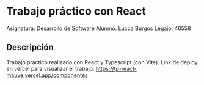 # Trabajo práctico con React
Asignatura: Desarrollo de Software
Alumno: Lucca Burgos
Legajo: 46558

## Descripción
Trabajo práctico realizado con React y Typescript (con Vite).
Link de deploy en vercel para visualizar el trabajo: https://tp-react-mauve.vercel.app/componentes
